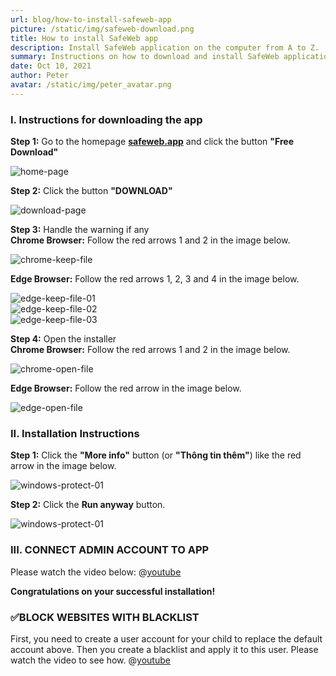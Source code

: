 ```yaml
---
url: blog/how-to-install-safeweb-app
picture: /static/img/safeweb-download.png
title: How to install SafeWeb app
description: Install SafeWeb application on the computer from A to Z.
summary: Instructions on how to download and install SafeWeb application on Windows from Chrome and Edge browsers. You follow these steps.
date: Oct 10, 2021
author: Peter
avatar: /static/img/peter_avatar.png
---
```

### I. Instructions for downloading the app
**Step 1:** Go to the homepage **[safeweb.app](https://safeweb.app/en/)** and click the button **"Free Download"**

![home-page](/static/img/safeweb-how-to-install-01-en.png)

**Step 2:** Click the button **"DOWNLOAD"**

![download-page](/static/img/safeweb-how-to-install-02-en.png)

**Step 3:** Handle the warning if any\
**Chrome Browser:** Follow the red arrows 1 and 2 in the image below.

![chrome-keep-file](/static/img/safeweb-how-to-install-chrome-01.png)

**Edge Browser:** Follow the red arrows 1, 2, 3 and 4 in the image below.

![edge-keep-file-01](/static/img/safeweb-how-to-install-edge-01.png)\
![edge-keep-file-02](/static/img/safeweb-how-to-install-edge-02.png)\
![edge-keep-file-03](/static/img/safeweb-how-to-install-edge-03.png)

**Step 4:** Open the installer\
**Chrome Browser:** Follow the red arrows 1 and 2 in the image below.

![chrome-open-file](/static/img/safeweb-how-to-install-chrome-02.png)

**Edge Browser:** Follow the red arrow in the image below.

![edge-open-file](/static/img/safeweb-how-to-install-edge-04.png)

### II. Installation Instructions
**Step 1:** Click the **"More info"** button (or **"Thông tin thêm"**) like the red arrow in the image below.

![windows-protect-01](/static/img/safeweb-how-to-install-05.png)

**Step 2:** Click the **Run anyway** button.

![windows-protect-01](/static/img/safeweb-how-to-install-06.png)

### III. CONNECT ADMIN ACCOUNT TO APP
Please watch the video below:
@[youtube](https://www.youtube.com/watch?v=UROEl_wwmxA)

**Congratulations on your successful installation!**

### ✅BLOCK WEBSITES WITH BLACKLIST
First, you need to create a user account for your child to replace the default account above. Then you create a blacklist and apply it to this user. Please watch the video to see how.
@[youtube](https://www.youtube.com/watch?v=wxm8yZFjI-4)